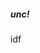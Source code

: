 <!--
- https://www.python-course.eu/python3_class_and_instance_attributes.php
- https://realpython.com/instance-class-and-static-methods-demystified/
- https://realpython.com/instance-class-and-static-methods-demystified/
- https://realpython.com/primer-on-python-decorators/
-->
##### unc!
idf
